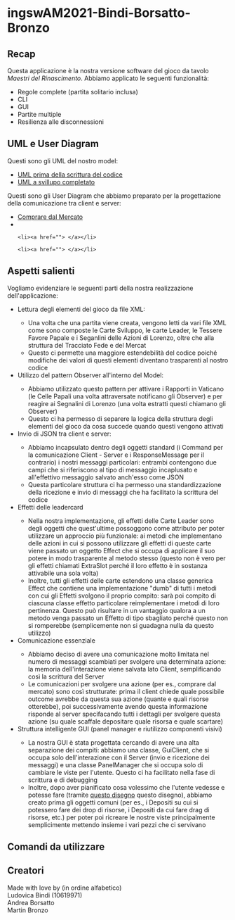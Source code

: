 <h1>ingswAM2021-Bindi-Borsatto-Bronzo</h1>
<h2> Recap </h2>
<p> Questa applicazione è la nostra versione software del gioco da tavolo <i> Maestri del Rinascimento</i>.
  Abbiamo applicato le seguenti funzionalità:
  <ul>
    <li>Regole complete (partita solitario inclusa)</li>
    <li>CLI</li>
    <li>GUI</li>
    <li>Partite multiple</li>
    <li>Resilienza alle disconnessioni</li>
</ul>
</p>
<h2>UML e User Diagram</h2>
<p>Questi sono gli UML del nostro model:</p>
<ul>
	<li><a href="UML prima.pdf"> UML prima della scrittura del codice </a></li>
	<li><a href="UML dopo.pdf"> UML a svillupo completato </a></li>
</ul>
<p>Questi sono gli User Diagram che abbiamo preparato per la progettazione della comunicazione tra client e server:</p>
<ul>
	<li><a href="BuyFromMarket.png"> Comprare dal Mercato </a></li>
	<li><a href=""> </a></li>
	
	<li><a href=""> </a></li>
	
	<li><a href=""> </a></li>
</ul>
<h2>
  Aspetti salienti
</h2>
<p>
 Vogliamo evidenziare le seguenti parti della nostra realizzazione dell'applicazione:
  <ul>
   	<li>Lettura degli elementi del gioco da file XML:</li>
    <ul>
      <li>Una volta che una partita viene creata, vengono letti da vari file XML come sono composte le Carte Sviluppo, le carte Leader, le Tessere Favore Papale e i Seganlini delle Azioni di Lorenzo, oltre che alla struttura del Tracciato Fede e del Mercat</li>
      <li>Questo ci permette una maggiore estendebilità del codice poiché modifiche dei valori di questi elementi diventano trasparenti al nostro codice
      </li>
    </ul>
     <li>Utilizzo del pattern Observer all'interno del Model:</li>
    <ul>
      <li>Abbiamo utilizzato questo pattern per attivare i Rapporti in Vaticano (le Celle Papali una volta attraversate notificano gli Observer) e per reagire ai Segnalini di Lorenzo (una volta estratti questi chiamano gli Observer)</li>
      <li>
      Questo ci ha permesso di separere la logica della struttura degli elementi del gioco da cosa succede quando questi vengono attivati</li>
    </ul>
    <li>Invio di JSON tra client e server:</li>
    <ul>
      <li>Abbiamo incapsulato dentro degli oggetti standard (i Command per la comunicazione Client - Server e i ResponseMessage per il contrario) i nostri messaggi particolari: entrambi contengono due campi che si riferiscono al tipo di messaggio incaplusato e all'effettivo messaggio salvato anch'esso come JSON</li>
      <li>Questa particolare struttura ci ha permesso una standardizzazione della ricezione e invio di messaggi che ha facilitato la scrittura del codice</li>
    </ul>
    <li>Effetti delle leadercard</li>
    <ul>
      <li>Nella nostra implementazione, gli effetti delle Carte Leader sono degli oggetti che quest'ultime possoggono come attributo per poter utilizzare un approccio più funzionale: ai metodi che implementano delle azioni in cui si possono utilizzare gli effetti di queste carte viene passato un oggetto Effect che si occupa di applicare il suo potere in modo trasparente al metodo stesso (questo non è vero per gli effetti chiamati ExtraSlot perché il loro effetto è in sostanza attivabile una sola volta)</li>
      <li>Inoltre, tutti gli effetti delle carte estendono una classe generica Effect che contiene una implementazione "dumb" di tutti i metodi con cui gli Effetti svolgono il proprio compito: sarà poi compito di ciascuna classe effetto particolare reimplementare i metodi di loro pertinenza. Questo può risultare in un vantaggio qualora a un metodo venga passato un Effetto di tipo sbagliato perché questo non si romperebbe (semplicemente non si guadagna nulla da questo utilizzo)</li>
    </ul>
   	<li>Comunicazione essenziale</li>
    <ul>
      <li>Abbiamo deciso di avere una comunicazione molto limitata nel numero di messaggi scambiati per svolgere una determinata azione: la memoria dell'interazione viene salvata lato Client, semplificando così la scrittura del Server</li>
      <li>Le comunicazioni per svolgere una azione (per es., comprare dal mercato) sono così strutturate: prima il client chiede quale possibile outcome avrebbe da questa sua azione (quante e quali risorse otterebbe), poi successivamente avendo questa informazione risponde al server specifacando tutti i dettagli per svolgere questa azione (su quale scaffale depositare quale risorsa e quale scartare)</li>
    </ul>
    <li>Struttura intelligente GUI (panel manager e riutilizzo componenti visivi) </li>
	<ul>
      <li>La nostra GUI è stata progettata cercando di avere una alta separazione dei compiti: abbiamo una classe, GuiClient, che si occupa solo dell'interazione con il Server (invio e ricezione dei messaggi) e una classe PanelManager che si occupa solo di cambiare le viste per l'utente. Questo ci ha facilitato nella fase di scrittura e di debugging</li>
      <li>Inoltre, dopo aver pianificato cosa volessimo che l'utente vedesse e potesse fare (tramite <a href="Schema per la GUI.png">questo disegno</a> questo disegno), abbiamo creato prima gli oggetti comuni (per es., i Depositi su cui si potessero fare dei drop di risorse, i Depositi da cui fare drag di risorse, etc.) per poter poi ricreare le nostre viste principalmente semplicimente mettendo insieme i vari pezzi che ci servivano </li>
    </ul>
</ul>
</p>

<h2>
  Comandi da utilizzare
</h2>

<h2>Creatori</h2>
Made with love by (in ordine alfabetico)</br>
Ludovica Bindi (10619971)</br>
Andrea Borsatto </br>
Martin Bronzo </br>
